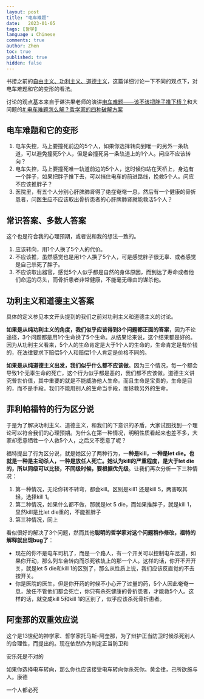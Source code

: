 ```yaml
---
layout: post
title: "电车难题"
date:   2023-01-05
tags: [哲学]
language : Chinese
comments: true
author: Zhen
toc: true
published: true
hidden: false
---
```

书接之前的[自由主义、功利主义、道德主义](/自由主义功利主义道德主义)，这篇详细讨论一下不同的观点下，对电车难题和它的变形的看法。<!-- more -->

讨论的观点基本来自于谌洪果老师的演讲[电车难题——该不该把胖子推下桥？](https://youtu.be/06CYaEoKtHI)和大问题的[# 电车难题怎么解？哲学家的四种破解方案](https://youtu.be/t_5QyuJyKfQ)

## 电车难题和它的变形
1. 电车失控，马上要撞死前边的5个人，如果你选择转向到唯一的另外一条轨道，可以避免撞死5个人，但是会撞死另一条轨道上的1个人。问应不应该转向？
2. 电车失控，马上要撞死唯一轨道前边的5个人，这时候你站在天桥上，身边有一个胖子，如果把胖子推下去，可以挡住电车的前进路线，挽救5个人。问应不应该推胖子？
3. 医院里，有五个人分别心肝脾肺肾得了绝症奄奄一息，然后有一个健康的骨折患者，问医生应不应该取出骨折患者的心肝脾肺肾就能救活5个人？

## 常识答案、多数人答案
这个也是符合我的心理预期，或者说和我的想法一致的。
1. 应该转向，用1个人换了5个人的代价。
2. 不应该推，虽然感觉也是用1个人换了5个人，可是感觉胖子很无辜、或者感觉是自己杀死了胖子。
3. 不应该取出器官，感觉5个人似乎都是自然的身体原因，而到达了寿命或者他们命运的尽头，而骨折患者非常健康，不能毫无缘由的谋杀他。

## 功利主义和道德主义答案
具体的定义参见本文开头提到的我们之前对功利主义和道德主义的讨论。

**如果是从纯功利主义的角度，我们似乎应该得到3个问题都正面的答案**，因为不论途径，3个问题都是用1个生命换了5个生命。从结果论来说，这个结果都是好的。因为从功利主义看来，5个人的生命肯定是大于1个人的生命的，生命肯定是有价钱的，在法律要求下赔偿5个人和赔偿1个人肯定是价格不同的。

**如果是从纯道德主义出发，我们似乎什么都不应该做**。因为三个情况，每一个都会导致1个无辜生命的死亡，这个行为似乎都是恶的，我们都不应该做。道德主义讲究普世价值，其中重要的就是不能威胁他人生命。而且生命是宝贵的，生命是目的，而不是手段。我们不能用别人的生命当手段，而拯救另外的生命。

## 菲利帕福特的行为区分说
于是为了解决功利主义、道德主义，和我们的下意识的矛盾，大家试图找到一个理论可以符合我们的心理预期。为什么在第一种情况，明明性质看起来也差不多，大家却愿意牺牲一个人救5个人，之后又不愿意了呢？

福特提出了行为区分说，就是她区分了两种行为，**一种是kill，一种是let die。也就是一种是主动杀人，一种是放任人死亡。她认为kill的严重程度，是大于let die的，所以同级可以比较，不同级时候，要根据优先级**。让我们再次分析一下三种情况：
1. 第一种情况，无论你转不转弯，都会kill。区别是kill1 还是kill 5，两害取其轻，选择kill 1。
2. 第二种情况，如果什么都不做，那就是let 5 die，而如果推胖子，就是kill 1，显然kill是比let die重的，不能推胖子
3. 第三种情况，同上

看似很好的解决了3个问题，然而其他**聪明的哲学家对这个问题稍作修改，福特的解释就出现bug了**：
 - 现在的你不是电车司机了，而是一个路人，有一个开关可以控制电车岔道，如果你开动，那么列车会转向而杀死铁轨上的那一个人。这样的话，你开不开开关，就是let 5 die和kill 1的区别了，那么从性质上说，我们应该反直觉的不去按开关。 
 - 你是医院的医生，但是你开药的时候不小心开了过量的药，5个人因此奄奄一息，放任不管他们都会死亡，你只有杀死健康的骨折患者，才能救5个人。这样的话，就变成kill 5和kill 1的区别了，似乎应该杀死骨折患者。

## 阿奎那的双重效应说
这个是13世纪的神学家、哲学家托马斯-阿奎那，为了辩护正当防卫时候杀死别人的合理性，而提出的。现在依然作为判定正当防卫和

安乐死是不对的

如果你选择电车转向，那么你也应该接受电车转向你杀死你。黄金律，己所欲施与人。康德

一个人都必死
<!--stackedit_data:
eyJoaXN0b3J5IjpbNzg5OTM0MjQyLDE0NzQ2NDYzOTUsMTM0Mz
Y1MDYzNCwtMzAwMTAwMjQxLC00OTg0Mjk0MzQsLTY1OTg4OTM5
LDE1NjMyMDY3NywtMjgxODc1NzU0LDExOTE4MTY5MDIsLTYzNT
g3NjI4XX0=
-->